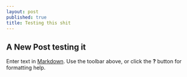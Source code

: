 ```yaml
---
layout: post
published: true
title: Testing this shit
---
```

## A New Post testing it

Enter text in [Markdown](http://daringfireball.net/projects/markdown/). Use the toolbar above, or click the **?** button for formatting help.
